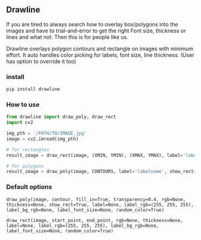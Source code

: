 ## Drawline

If you are tired to always search how to overlay box/polygons into the images and have to trial-and-error to get the right Font size, thickness or lines and what not.
Then this is for people like us. 

Drawline overlays polygon contours and rectangle on images with minimum effort.
It auto handles color picking for labels, font size, line thickness. (User has option to override it too) 

### install
```bash
pip install drawline
```

### How to use
```python
from drawline import draw_poly, draw_rect
import cv2

img_pth = '/PATH/TO/IMAGE.jpg'
image = cv2.imread(img_pth)

# for rectangles
result_image = draw_rect(image, (XMIN, YMIN), (XMAX, YMAX), label='labelname')

# for polygons
result_image = draw_poly(image, CONTOURS, label='labelname', show_rect=True) 
```

### Default options
`draw_poly(image, contour, fill_in=True, transparency=0.4, rgb=None, thickness=None, show_rect=True, label=None, label_rgb=(255, 255, 255),
              label_bg_rgb=None, label_font_size=None, random_color=True)`

`draw_rect(image, start_point, end_point, rgb=None, thickness=None,
              label=None, label_rgb=(255, 255, 255), label_bg_rgb=None, label_font_size=None,
              random_color=True)`



